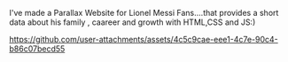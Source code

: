 I've made a Parallax Website for Lionel Messi Fans....that provides a short data about his family , caareer and growth with HTML,CSS and JS:)


https://github.com/user-attachments/assets/4c5c9cae-eee1-4c7e-90c4-b86c07becd55

